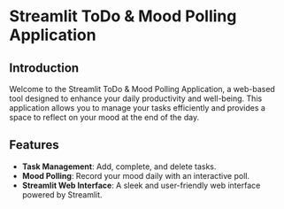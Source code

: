 # Streamlit ToDo & Mood Polling Application

## Introduction
Welcome to the Streamlit ToDo & Mood Polling Application, a web-based tool designed to enhance your daily productivity and well-being. This application allows you to manage your tasks efficiently and provides a space to reflect on your mood at the end of the day.

## Features
- **Task Management**: Add, complete, and delete tasks.
- **Mood Polling**: Record your mood daily with an interactive poll.
- **Streamlit Web Interface**: A sleek and user-friendly web interface powered by Streamlit.
